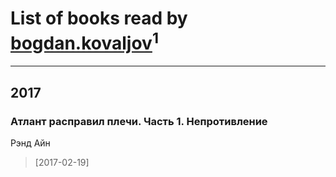 # List of books read by [bogdan.kovaljov](https://www.facebook.com/app_scoped_user_id/164599744044947/)<sup>1</sup>
---

## 2017

### Атлант расправил плечи. Часть 1. Непротивление
Рэнд Айн
> [2017-02-19] 



